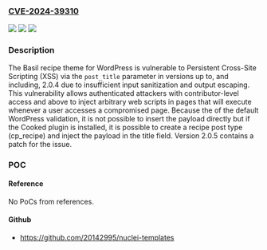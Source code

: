 ### [CVE-2024-39310](https://cve.mitre.org/cgi-bin/cvename.cgi?name=CVE-2024-39310)
![](https://img.shields.io/static/v1?label=Product&message=Basil&color=blue)
![](https://img.shields.io/static/v1?label=Version&message=%3D%20%3C%202.0.5%20&color=brighgreen)
![](https://img.shields.io/static/v1?label=Vulnerability&message=CWE-79%3A%20Improper%20Neutralization%20of%20Input%20During%20Web%20Page%20Generation%20('Cross-site%20Scripting')&color=brighgreen)

### Description

The Basil recipe theme for WordPress is vulnerable to Persistent Cross-Site Scripting (XSS) via the `post_title` parameter in versions up to, and including, 2.0.4 due to insufficient input sanitization and output escaping. This vulnerability allows authenticated attackers with contributor-level access and above to inject arbitrary web scripts in pages that will execute whenever a user accesses a compromised page. Because the of the default WordPress validation, it is not possible to insert the payload directly but if the Cooked plugin is installed, it is possible to create a recipe post type (cp_recipe) and inject the payload in the title field. Version 2.0.5 contains a patch for the issue.

### POC

#### Reference
No PoCs from references.

#### Github
- https://github.com/20142995/nuclei-templates


